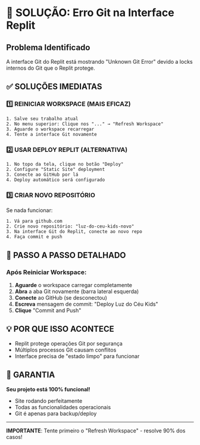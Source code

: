 # 🚨 SOLUÇÃO: Erro Git na Interface Replit

## Problema Identificado
A interface Git do Replit está mostrando "Unknown Git Error" devido a locks internos do Git que o Replit protege.

## ✅ SOLUÇÕES IMEDIATAS

### 1️⃣ REINICIAR WORKSPACE (MAIS EFICAZ)
```
1. Salve seu trabalho atual
2. No menu superior: Clique nos "..." → "Refresh Workspace" 
3. Aguarde o workspace recarregar
4. Tente a interface Git novamente
```

### 2️⃣ USAR DEPLOY REPLIT (ALTERNATIVA)
```
1. No topo da tela, clique no botão "Deploy" 
2. Configure "Static Site" deployment
3. Conecte ao GitHub por lá
4. Deploy automático será configurado
```

### 3️⃣ CRIAR NOVO REPOSITÓRIO
Se nada funcionar:
```
1. Vá para github.com
2. Crie novo repositório: "luz-do-ceu-kids-novo"
3. Na interface Git do Replit, conecte ao novo repo
4. Faça commit e push
```

## 🔄 PASSO A PASSO DETALHADO

### Após Reiniciar Workspace:
1. **Aguarde** o workspace carregar completamente
2. **Abra** a aba Git novamente (barra lateral esquerda)
3. **Conecte** ao GitHub (se desconectou)
4. **Escreva** mensagem de commit: "Deploy Luz do Céu Kids"
5. **Clique** "Commit and Push"

## 💡 POR QUE ISSO ACONTECE

- Replit protege operações Git por segurança
- Múltiplos processos Git causam conflitos
- Interface precisa de "estado limpo" para funcionar

## 🎯 GARANTIA

**Seu projeto está 100% funcional!** 
- Site rodando perfeitamente
- Todas as funcionalidades operacionais
- Git é apenas para backup/deploy

---

**IMPORTANTE**: Tente primeiro o "Refresh Workspace" - resolve 90% dos casos!